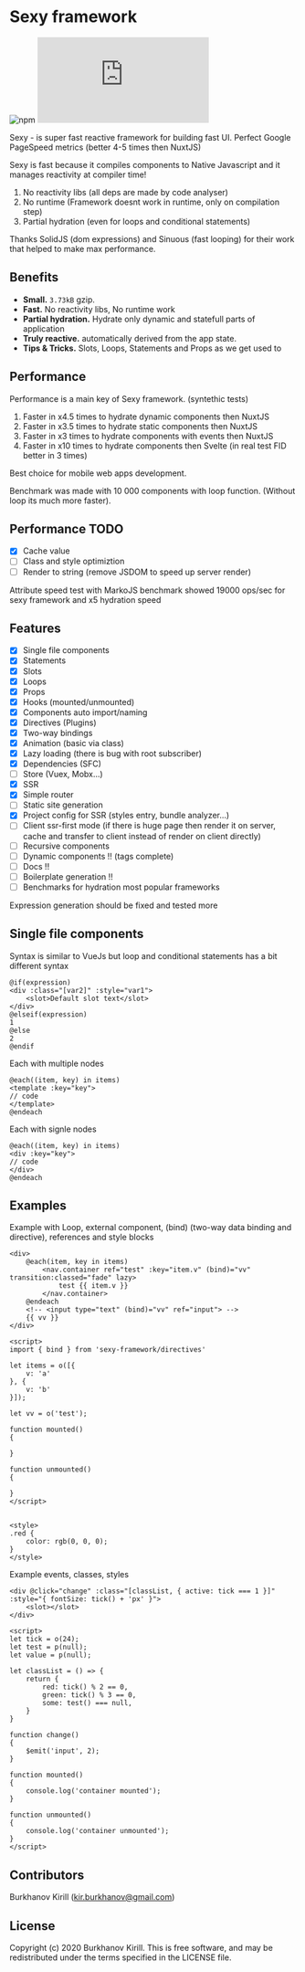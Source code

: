 # Sexy framework

![npm](https://img.shields.io/npm/v/sexy-framework?color=%23&style=flat-square)
![size](https://img.badgesize.io/https://unpkg.com/sexy-framework/dist/sexy.js?compression=gzip&label=gzip&style=flat-square)

Sexy - is super fast reactive framework for building fast UI.
Perfect Google PageSpeed metrics (better 4-5 times then NuxtJS)

Sexy is fast because it compiles components to Native Javascript and it manages reactivity at compiler time!

1. No reactivity libs (all deps are made by code analyser)
2. No runtime (Framework doesnt work in runtime, only on compilation step)
3. Partial hydration (even for loops and conditional statements)

Thanks SolidJS (dom expressions) and Sinuous (fast looping) for their work that helped to make max performance.

## Benefits
- **Small.** `3.73kB` gzip.
- **Fast.** No reactivity libs, No runtime work
- **Partial hydration.** Hydrate only dynamic and statefull parts of application
- **Truly reactive.** automatically derived from the app state.
- **Tips & Tricks.** Slots, Loops, Statements and Props as we get used to

## Performance

Performance is a main key of Sexy framework. (syntethic tests)
1. Faster in x4.5 times to hydrate dynamic components then NuxtJS
2. Faster in x3.5 times to hydrate static components then NuxtJS
2. Faster in x3 times to hydrate components with events then NuxtJS
2. Faster in x10 times to hydrate components then Svelte (in real test FID better in 3 times)

Best choice for mobile web apps development.

Benchmark was made with 10 000 components with loop function. (Without loop its much more faster).

## Performance TODO
- [x] Cache value
- [ ] Class and style optimiztion
- [ ] Render to string (remove JSDOM to speed up server render)

Attribute speed test with MarkoJS benchmark showed 19000 ops/sec for sexy framework and x5 hydration speed

## Features

- [x] Single file components
- [x] Statements
- [x] Slots
- [x] Loops
- [x] Props
- [x] Hooks (mounted/unmounted)
- [x] Components auto import/naming
- [x] Directives (Plugins)
- [x] Two-way bindings
- [x] Animation (basic via class)
- [x] Lazy loading (there is bug with root subscriber)
- [x] Dependencies (SFC)
- [ ] Store (Vuex, Mobx...)
- [x] SSR
- [x] Simple router
- [ ] Static site generation
- [x] Project config for SSR (styles entry, bundle analyzer...)
- [ ] Client ssr-first mode (if there is huge page then render it on server, cache and transfer to client instead of render on client directly)
- [ ] Recursive components
- [ ] Dynamic components !! (tags complete)
- [ ] Docs !!
- [ ] Boilerplate generation !!
- [ ] Benchmarks for hydration most popular frameworks

Expression generation should be fixed and tested more

## Single file components

Syntax is similar to VueJs but loop and conditional statements has a bit different syntax
 
```vue
@if(expression)
<div :class="[var2]" :style="var1">
	<slot>Default slot text</slot>
</div>
@elseif(expression)
1
@else
2
@endif
```

Each with multiple nodes
```vue
@each((item, key) in items)
<template :key="key">
// code
</template>
@endeach
```

Each with signle nodes
```vue
@each((item, key) in items)
<div :key="key">
// code
</div>
@endeach
```

## Examples

Example with Loop, external component, (bind) (two-way data binding and directive), references and style blocks
```vue
<div>
	@each(item, key in items)
		<nav.container ref="test" :key="item.v" (bind)="vv" transition:classed="fade" lazy>
			test {{ item.v }}
		</nav.container>
	@endeach
	<!-- <input type="text" (bind)="vv" ref="input"> -->
	{{ vv }}
</div>

<script>
import { bind } from 'sexy-framework/directives'

let items = o([{
	v: 'a'
}, {
	v: 'b'
}]);

let vv = o('test');

function mounted()
{
	
}

function unmounted()
{
	
}
</script>


<style>
.red {
	color: rgb(0, 0, 0);
}
</style>
```


Example events, classes, styles
```vue
<div @click="change" :class="[classList, { active: tick === 1 }]" :style="{ fontSize: tick() + 'px' }">
	<slot></slot>
</div>

<script>
let tick = o(24);
let test = p(null);
let value = p(null);

let classList = () => {
	return {
		red: tick() % 2 == 0,
		green: tick() % 3 == 0,
		some: test() === null,
	}
}

function change()
{
	$emit('input', 2);
}

function mounted()
{
	console.log('container mounted');
}

function unmounted()
{
	console.log('container unmounted');	
}
</script>
```

## Contributors

Burkhanov Kirill (kir.burkhanov@gmail.com)

## License

Copyright (c) 2020 Burkhanov Kirill. This is free software, and may be redistributed under the terms specified in the LICENSE file.
